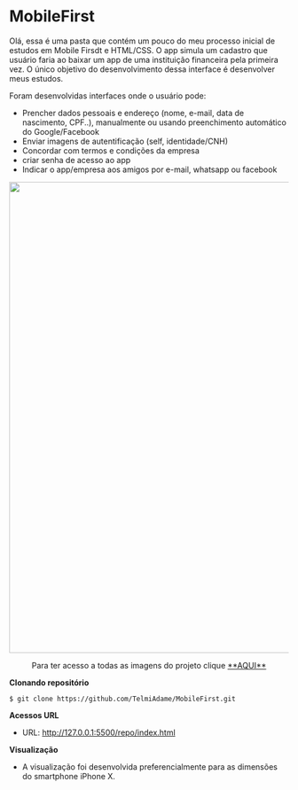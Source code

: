 # MobileFirst

Olá, essa é uma pasta que contém um pouco do meu processo inicial de estudos em Mobile Firsdt e HTML/CSS.
O app simula um cadastro que usuário faria ao baixar um app de uma instituição financeira pela primeira vez.
O único objetivo do desenvolvimento dessa interface é desenvolver meus estudos.

Foram desenvolvidas interfaces onde o usuário pode:

- Prencher dados pessoais e endereço (nome, e-mail, data de nascimento, CPF..), manualmente ou usando preenchimento automático do Google/Facebook
- Enviar imagens de autentificação (self, identidade/CNH)
- Concordar com termos e condições da empresa
- criar senha de acesso ao app
- Indicar o app/empresa aos amigos por e-mail, whatsapp ou facebook

<div align = "center">
<img src = "https://github.com/TelmiAdame/MobileFirst/blob/master/midia/Azul%20e%20Rosa%20Geom%C3%A9trico%20M%C3%BAsica%20Arte%20de%20Encerramento%20para%20YouTube.gif" width = "850em">
<p>Para ter acesso a todas as imagens do projeto clique <a href = "https://drive.google.com/drive/u/1/folders/1-Ojq_szPdkNNZMr1DqPm408mQVv_L43-" >**AQUI**<a><p>
</div>

**Clonando repositório**
```
$ git clone https://github.com/TelmiAdame/MobileFirst.git

```

**Acessos URL**
- URL: http://127.0.0.1:5500/repo/index.html

**Visualização**
- A visualização foi desenvolvida preferencialmente para as dimensões do smartphone iPhone X. 
  
 ##
